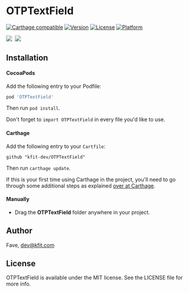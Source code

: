 # OTPTextField

[![Carthage compatible](https://img.shields.io/badge/Carthage-compatible-4BC51D.svg?style=flat)](https://github.com/Carthage/Carthage)
[![Version](https://img.shields.io/cocoapods/v/OTPTextField.svg?style=flat)](https://cocoapods.org/pods/OTPTextField)
[![License](https://img.shields.io/cocoapods/l/OTPTextField.svg?style=flat)](https://cocoapods.org/pods/OTPTextField)
[![Platform](https://img.shields.io/cocoapods/p/OTPTextField.svg?style=flat)](https://cocoapods.org/pods/OTPTextField)

<img src="https://github.com/kfit-dev/OTPTextField/blob/master/OTPTextField.gif"/>&nbsp;
<img src="https://github.com/kfit-dev/OTPTextField/blob/master/OTPTextFieldManual.gif"/>

## Installation

#### CocoaPods

Add the following entry to your Podfile:

```rb
pod 'OTPTextField'
```

Then run `pod install`.

Don't forget to `import OTPTextField` in every file you'd like to use.

#### Carthage

Add the following entry to your `Cartfile`:

```
github "kfit-dev/OTPTextField"
```

Then run `carthage update`.

If this is your first time using Carthage in the project, you'll need to go through some additional steps as explained [over at Carthage](https://github.com/Carthage/Carthage#adding-frameworks-to-an-application).

#### Manually

- Drag the **OTPTextField** folder anywhere in your project.

## Author

Fave, dev@kfit.com

## License

OTPTextField is available under the MIT license. See the LICENSE file for more info.

